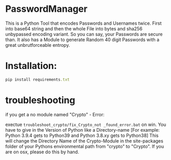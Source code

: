 # PasswordManager
This is a Python Tool that encodes Passwords and Usernames twice.
First into base64 string and then the whole File into bytes and sha256 unbypassed encoding variant.
So you can say, your Passwords are secure than.
It also has a Module to generate Random 40 digit Passwords with a great unbrutforceable entropy.

# Installation:
```ruby
pip install requirements.txt
```
# troubleshooting 
if you get a no module named "Crypto" - Error:

exectue `troubleshoot_crypto/fix_Crypto_not _found_error.bat` on win.
You have to give in the Version of Python like a Directory-name [For example: Python 3.9.4 gets to Python39 and Python 3.8.xy gets to Python38]
This will change the Directory Name of the Crypto-Module in the site-packages folder of your Pythons environmental path from "crypto" to "Crypto".
If you are on osx, please do this by hand.





